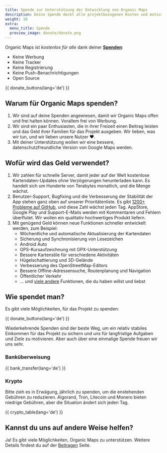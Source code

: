 ```yaml
---
title: Spende zur Unterstützung der Entwicklung von Organic Maps
description: Deine Spende deckt alle projektbezogenen Kosten und motiviert uns, Organic Maps zu verbessern.
weight: 10
extra:
  menu_title: Spende
  preview_image: donate/donate.png
---
```


Organic Maps ist _kostenlos für alle_ dank deiner **[Spenden][stripe]**:

- Keine Werbung
- Keine Tracker
- Keine Registrierung
- Keine Push-Benachrichtigungen
- Open Source

{{ donate_buttons(lang='de') }}

## Warum für Organic Maps spenden?

1. Wir sind auf deine Spenden angewiesen, damit wir Organic Maps offen und frei halten können.
   Vorallem frei von Werbung.
2. Wir sind ein paar Enthusiasten, die in ihrer Freizeit einen Beitrag leisten und das Geld ihrer Familien für das Projekt ausgeben.
   Wir lieben, was wir tun, und wir lieben unsere Nutzer ❤️.
3. Mit deiner Unterstützung wollen wir eine bessere, datenschutzfreundliche Version von Google Maps werden.

## Wofür wird das Geld verwendet?

1. Wir zahlen für schnelle Server, damit jeder auf der Welt kostenlose Kartendaten-Updates ohne Verzögerungen herunterladen kann.
   Es handelt sich um Hunderte von Terabytes monatlich, und die Menge wächst.
2. Benutzer-Support, Bugfixing und die Verbesserung der Stabilität der App stehen ganz oben auf unserer Prioritätenliste.
   Es gibt [1200+ Probleme auf GitHub][github issues], und diese Zahl wächst jeden Tag.
   AppStore, Google Play und Support-E-Mails werden mit Kommentaren und Fehlern überflutet. Wir wollen ein qualitativ hochwertiges Produkt liefern.
3. Mit genügend Geld können neue Funktionen schneller entwickelt werden, zum Beispiel:
   - Wöchentliche und automatische Aktualisierung der Kartendaten
   - Sicherung und Synchronisierung von Lesezeichen
   - Android Auto
   - GPS-Kursaufzeichnung mit GPX-Unterstützung
   - Bessere Kartenstile für verschiedene Aktivitäten
   - Hügelschattierung und 3D-Gelände
   - Verbesserung des OpenStreetMap-Editors
   - Bessere Offline-Adressensuche, Routenplanung und Navigation
   - Öffentlicher Verkehr
   - ... und [viele andere][github issues] Funktionen, die du haben willst und liebst

## Wie spendet man?

Es gibt viele Möglichkeiten, für das Projekt zu spenden:

{{ donate_buttons(lang='de') }}

Wiederkehrende Spenden sind der beste Weg, um ein relativ stabiles Einkommen für das Projekt zu sichern und uns für langfristige Aufgaben und Ziele zu motivieren. Aber auch über eine einmalige Spende freuen wir uns sehr.

### Banküberweisung

{{ bank_transfer(lang='de') }}

### Krypto

Bitte zieh es in Erwägung, jährlich zu spenden, um die enstehenden Gebühren zu reduzieren. Algorand, Tron,
Litecoin und Monero bieten niedrige Gebühren, aber die Situation ändert sich jeden Tag.

{{ crypto_table(lang='de') }}

## Kannst du uns auf andere Weise helfen?

Ja! Es gibt viele Möglichkeiten, Organic Maps zu unterstützen. Weitere Details findest du auf der
[Beitragen](@/support-us/index.de.md) Seite.

[stripe]: https://donate.organicmaps.app/ "Spende über Stripe"
[github issues]: https://github.com/organicmaps/organicmaps/issues "GitHub Issues"
